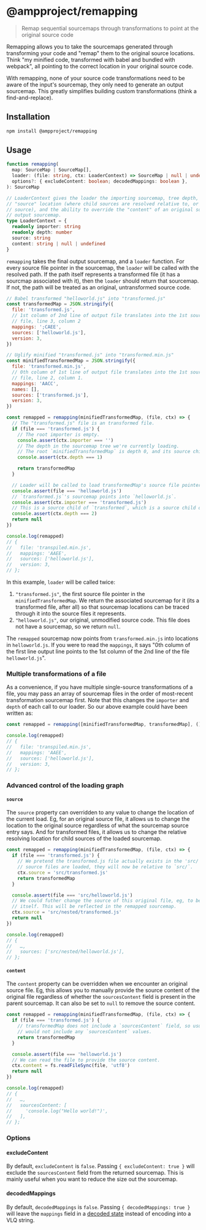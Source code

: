 # @ampproject/remapping

> Remap sequential sourcemaps through transformations to point at the original source code

Remapping allows you to take the sourcemaps generated through transforming your code and "remap"
them to the original source locations. Think "my minified code, transformed with babel and bundled
with webpack", all pointing to the correct location in your original source code.

With remapping, none of your source code transformations need to be aware of the input's sourcemap,
they only need to generate an output sourcemap. This greatly simplifies building custom
transformations (think a find-and-replace).

## Installation

```sh
npm install @ampproject/remapping
```

## Usage

```typescript
function remapping(
  map: SourceMap | SourceMap[],
  loader: (file: string, ctx: LoaderContext) => SourceMap | null | undefined,
  options?: { excludeContent: boolean; decodedMappings: boolean },
): SourceMap

// LoaderContext gives the loader the importing sourcemap, tree depth, the ability to override the
// "source" location (where child sources are resolved relative to, or the location of original
// source), and the ability to override the "content" of an original source for inclusion in the
// output sourcemap.
type LoaderContext = {
  readonly importer: string
  readonly depth: number
  source: string
  content: string | null | undefined
}
```

`remapping` takes the final output sourcemap, and a `loader` function. For every source file pointer
in the sourcemap, the `loader` will be called with the resolved path. If the path itself represents
a transformed file (it has a sourcmap associated with it), then the `loader` should return that
sourcemap. If not, the path will be treated as an original, untransformed source code.

```js
// Babel transformed "helloworld.js" into "transformed.js"
const transformedMap = JSON.stringify({
  file: 'transformed.js',
  // 1st column of 2nd line of output file translates into the 1st source
  // file, line 3, column 2
  mappings: ';CAEE',
  sources: ['helloworld.js'],
  version: 3,
})

// Uglify minified "transformed.js" into "transformed.min.js"
const minifiedTransformedMap = JSON.stringify({
  file: 'transformed.min.js',
  // 0th column of 1st line of output file translates into the 1st source
  // file, line 2, column 1.
  mappings: 'AACC',
  names: [],
  sources: ['transformed.js'],
  version: 3,
})

const remapped = remapping(minifiedTransformedMap, (file, ctx) => {
  // The "transformed.js" file is an transformed file.
  if (file === 'transformed.js') {
    // The root importer is empty.
    console.assert(ctx.importer === '')
    // The depth in the sourcemap tree we're currently loading.
    // The root `minifiedTransformedMap` is depth 0, and its source children are depth 1, etc.
    console.assert(ctx.depth === 1)

    return transformedMap
  }

  // Loader will be called to load transformedMap's source file pointers as well.
  console.assert(file === 'helloworld.js')
  // `transformed.js`'s sourcemap points into `helloworld.js`.
  console.assert(ctx.importer === 'transformed.js')
  // This is a source child of `transformed`, which is a source child of `minifiedTransformedMap`.
  console.assert(ctx.depth === 2)
  return null
})

console.log(remapped)
// {
//   file: 'transpiled.min.js',
//   mappings: 'AAEE',
//   sources: ['helloworld.js'],
//   version: 3,
// };
```

In this example, `loader` will be called twice:

1. `"transformed.js"`, the first source file pointer in the `minifiedTransformedMap`. We return the
   associated sourcemap for it (its a transformed file, after all) so that sourcemap locations can
   be traced through it into the source files it represents.
2. `"helloworld.js"`, our original, unmodified source code. This file does not have a sourcemap, so
   we return `null`.

The `remapped` sourcemap now points from `transformed.min.js` into locations in `helloworld.js`. If
you were to read the `mappings`, it says "0th column of the first line output line points to the 1st
column of the 2nd line of the file `helloworld.js`".

### Multiple transformations of a file

As a convenience, if you have multiple single-source transformations of a file, you may pass an
array of sourcemap files in the order of most-recent transformation sourcemap first. Note that this
changes the `importer` and `depth` of each call to our loader. So our above example could have been
written as:

```js
const remapped = remapping([minifiedTransformedMap, transformedMap], () => null)

console.log(remapped)
// {
//   file: 'transpiled.min.js',
//   mappings: 'AAEE',
//   sources: ['helloworld.js'],
//   version: 3,
// };
```

### Advanced control of the loading graph

#### `source`

The `source` property can overridden to any value to change the location of the current load. Eg,
for an original source file, it allows us to change the location to the original source regardless
of what the sourcemap source entry says. And for transformed files, it allows us to change the
relative resolving location for child sources of the loaded sourcemap.

```js
const remapped = remapping(minifiedTransformedMap, (file, ctx) => {
  if (file === 'transformed.js') {
    // We pretend the transformed.js file actually exists in the 'src/' directory. When the nested
    // source files are loaded, they will now be relative to `src/`.
    ctx.source = 'src/transformed.js'
    return transformedMap
  }

  console.assert(file === 'src/helloworld.js')
  // We could futher change the source of this original file, eg, to be inside a nested directory
  // itself. This will be reflected in the remapped sourcemap.
  ctx.source = 'src/nested/transformed.js'
  return null
})

console.log(remapped)
// {
//   …,
//   sources: ['src/nested/helloworld.js'],
// };
```

#### `content`

The `content` property can be overridden when we encounter an original source file. Eg, this allows
you to manually provide the source content of the original file regardless of whether the
`sourcesContent` field is present in the parent sourcemap. It can also be set to `null` to remove
the source content.

```js
const remapped = remapping(minifiedTransformedMap, (file, ctx) => {
  if (file === 'transformed.js') {
    // transformedMap does not include a `sourcesContent` field, so usually the remapped sourcemap
    // would not include any `sourcesContent` values.
    return transformedMap
  }

  console.assert(file === 'helloworld.js')
  // We can read the file to provide the source content.
  ctx.content = fs.readFileSync(file, 'utf8')
  return null
})

console.log(remapped)
// {
//   …,
//   sourcesContent: [
//     'console.log("Hello world!")',
//   ],
// };
```

### Options

#### excludeContent

By default, `excludeContent` is `false`. Passing `{ excludeContent: true }` will exclude the
`sourcesContent` field from the returned sourcemap. This is mainly useful when you want to reduce
the size out the sourcemap.

#### decodedMappings

By default, `decodedMappings` is `false`. Passing `{ decodedMappings: true }` will leave the
`mappings` field in a [decoded state](https://github.com/rich-harris/sourcemap-codec) instead of
encoding into a VLQ string.
